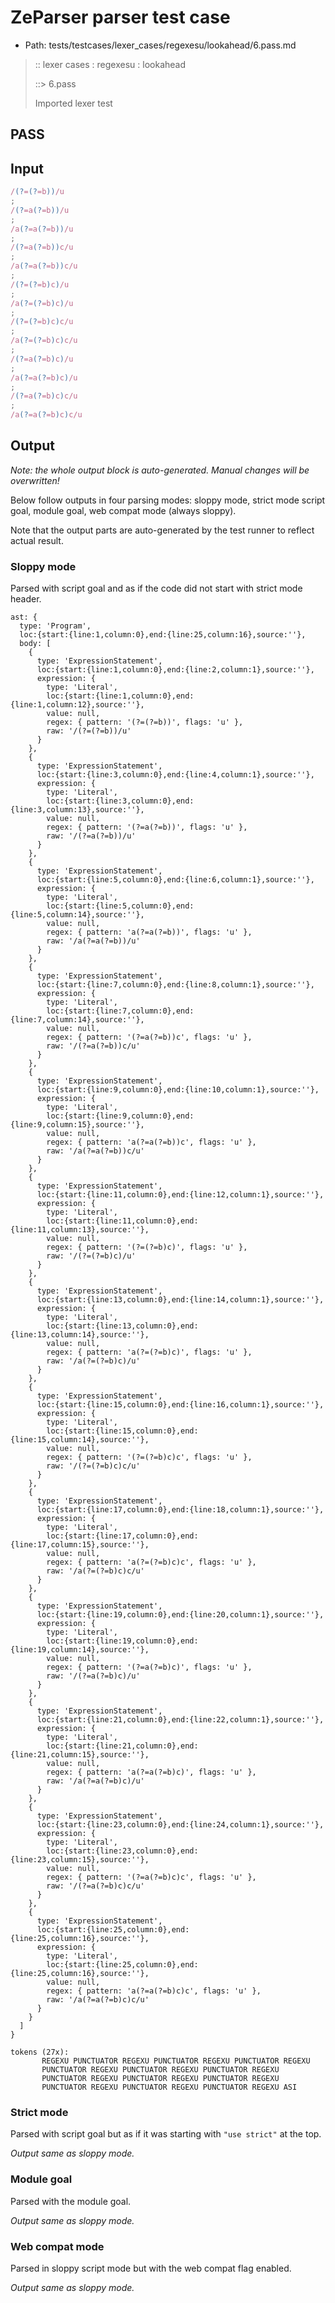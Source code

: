 # ZeParser parser test case

- Path: tests/testcases/lexer_cases/regexesu/lookahead/6.pass.md

> :: lexer cases : regexesu : lookahead
>
> ::> 6.pass
>
> Imported lexer test

## PASS

## Input

`````js
/(?=(?=b))/u
;
/(?=a(?=b))/u
;
/a(?=a(?=b))/u
;
/(?=a(?=b))c/u
;
/a(?=a(?=b))c/u
;
/(?=(?=b)c)/u
;
/a(?=(?=b)c)/u
;
/(?=(?=b)c)c/u
;
/a(?=(?=b)c)c/u
;
/(?=a(?=b)c)/u
;
/a(?=a(?=b)c)/u
;
/(?=a(?=b)c)c/u
;
/a(?=a(?=b)c)c/u
`````

## Output

_Note: the whole output block is auto-generated. Manual changes will be overwritten!_

Below follow outputs in four parsing modes: sloppy mode, strict mode script goal, module goal, web compat mode (always sloppy).

Note that the output parts are auto-generated by the test runner to reflect actual result.

### Sloppy mode

Parsed with script goal and as if the code did not start with strict mode header.

`````
ast: {
  type: 'Program',
  loc:{start:{line:1,column:0},end:{line:25,column:16},source:''},
  body: [
    {
      type: 'ExpressionStatement',
      loc:{start:{line:1,column:0},end:{line:2,column:1},source:''},
      expression: {
        type: 'Literal',
        loc:{start:{line:1,column:0},end:{line:1,column:12},source:''},
        value: null,
        regex: { pattern: '(?=(?=b))', flags: 'u' },
        raw: '/(?=(?=b))/u'
      }
    },
    {
      type: 'ExpressionStatement',
      loc:{start:{line:3,column:0},end:{line:4,column:1},source:''},
      expression: {
        type: 'Literal',
        loc:{start:{line:3,column:0},end:{line:3,column:13},source:''},
        value: null,
        regex: { pattern: '(?=a(?=b))', flags: 'u' },
        raw: '/(?=a(?=b))/u'
      }
    },
    {
      type: 'ExpressionStatement',
      loc:{start:{line:5,column:0},end:{line:6,column:1},source:''},
      expression: {
        type: 'Literal',
        loc:{start:{line:5,column:0},end:{line:5,column:14},source:''},
        value: null,
        regex: { pattern: 'a(?=a(?=b))', flags: 'u' },
        raw: '/a(?=a(?=b))/u'
      }
    },
    {
      type: 'ExpressionStatement',
      loc:{start:{line:7,column:0},end:{line:8,column:1},source:''},
      expression: {
        type: 'Literal',
        loc:{start:{line:7,column:0},end:{line:7,column:14},source:''},
        value: null,
        regex: { pattern: '(?=a(?=b))c', flags: 'u' },
        raw: '/(?=a(?=b))c/u'
      }
    },
    {
      type: 'ExpressionStatement',
      loc:{start:{line:9,column:0},end:{line:10,column:1},source:''},
      expression: {
        type: 'Literal',
        loc:{start:{line:9,column:0},end:{line:9,column:15},source:''},
        value: null,
        regex: { pattern: 'a(?=a(?=b))c', flags: 'u' },
        raw: '/a(?=a(?=b))c/u'
      }
    },
    {
      type: 'ExpressionStatement',
      loc:{start:{line:11,column:0},end:{line:12,column:1},source:''},
      expression: {
        type: 'Literal',
        loc:{start:{line:11,column:0},end:{line:11,column:13},source:''},
        value: null,
        regex: { pattern: '(?=(?=b)c)', flags: 'u' },
        raw: '/(?=(?=b)c)/u'
      }
    },
    {
      type: 'ExpressionStatement',
      loc:{start:{line:13,column:0},end:{line:14,column:1},source:''},
      expression: {
        type: 'Literal',
        loc:{start:{line:13,column:0},end:{line:13,column:14},source:''},
        value: null,
        regex: { pattern: 'a(?=(?=b)c)', flags: 'u' },
        raw: '/a(?=(?=b)c)/u'
      }
    },
    {
      type: 'ExpressionStatement',
      loc:{start:{line:15,column:0},end:{line:16,column:1},source:''},
      expression: {
        type: 'Literal',
        loc:{start:{line:15,column:0},end:{line:15,column:14},source:''},
        value: null,
        regex: { pattern: '(?=(?=b)c)c', flags: 'u' },
        raw: '/(?=(?=b)c)c/u'
      }
    },
    {
      type: 'ExpressionStatement',
      loc:{start:{line:17,column:0},end:{line:18,column:1},source:''},
      expression: {
        type: 'Literal',
        loc:{start:{line:17,column:0},end:{line:17,column:15},source:''},
        value: null,
        regex: { pattern: 'a(?=(?=b)c)c', flags: 'u' },
        raw: '/a(?=(?=b)c)c/u'
      }
    },
    {
      type: 'ExpressionStatement',
      loc:{start:{line:19,column:0},end:{line:20,column:1},source:''},
      expression: {
        type: 'Literal',
        loc:{start:{line:19,column:0},end:{line:19,column:14},source:''},
        value: null,
        regex: { pattern: '(?=a(?=b)c)', flags: 'u' },
        raw: '/(?=a(?=b)c)/u'
      }
    },
    {
      type: 'ExpressionStatement',
      loc:{start:{line:21,column:0},end:{line:22,column:1},source:''},
      expression: {
        type: 'Literal',
        loc:{start:{line:21,column:0},end:{line:21,column:15},source:''},
        value: null,
        regex: { pattern: 'a(?=a(?=b)c)', flags: 'u' },
        raw: '/a(?=a(?=b)c)/u'
      }
    },
    {
      type: 'ExpressionStatement',
      loc:{start:{line:23,column:0},end:{line:24,column:1},source:''},
      expression: {
        type: 'Literal',
        loc:{start:{line:23,column:0},end:{line:23,column:15},source:''},
        value: null,
        regex: { pattern: '(?=a(?=b)c)c', flags: 'u' },
        raw: '/(?=a(?=b)c)c/u'
      }
    },
    {
      type: 'ExpressionStatement',
      loc:{start:{line:25,column:0},end:{line:25,column:16},source:''},
      expression: {
        type: 'Literal',
        loc:{start:{line:25,column:0},end:{line:25,column:16},source:''},
        value: null,
        regex: { pattern: 'a(?=a(?=b)c)c', flags: 'u' },
        raw: '/a(?=a(?=b)c)c/u'
      }
    }
  ]
}

tokens (27x):
       REGEXU PUNCTUATOR REGEXU PUNCTUATOR REGEXU PUNCTUATOR REGEXU
       PUNCTUATOR REGEXU PUNCTUATOR REGEXU PUNCTUATOR REGEXU
       PUNCTUATOR REGEXU PUNCTUATOR REGEXU PUNCTUATOR REGEXU
       PUNCTUATOR REGEXU PUNCTUATOR REGEXU PUNCTUATOR REGEXU ASI
`````

### Strict mode

Parsed with script goal but as if it was starting with `"use strict"` at the top.

_Output same as sloppy mode._

### Module goal

Parsed with the module goal.

_Output same as sloppy mode._

### Web compat mode

Parsed in sloppy script mode but with the web compat flag enabled.

_Output same as sloppy mode._
